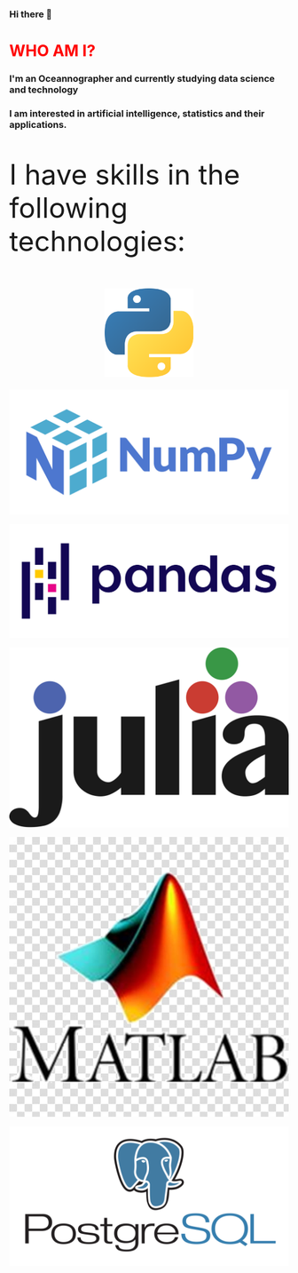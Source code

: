### Hi there 👋

<h1 style="color:red"> WHO AM I? </h1>
<h3> I'm an Oceannographer and currently studying data science and technology</h3>
<h3> I am interested in artificial intelligence, statistics and their applications.</h3>

<style>

  icones {

  }

</style>

<div>

<p style="font-size:50px">I have skills in the following technologies:</p>

<div style="aling: left;
  margin: auto; 
  margin-bottom:5px; 
  padding:5px;
  width:160px;
  size:200px"> 
  
  <img float="auto" src="_imgs/python.png" alt=""/>
  
  </div>

<img src="_imgs/numpy.png" alt="" style=""></img>

<img src="_imgs/pandas.png" alt="" style=""></img>

<img src="_imgs/julia.png" alt="" style=""></img>

<img src="_imgs/matlab.jpg" alt="" style=""></img>

<img src="_imgs/postgres.png" alt="" style=""></img>
</div>
